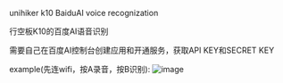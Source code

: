 unihiker k10 BaiduAI voice recognization

行空板K10的百度AI语音识别

需要自己在百度AI控制台创建应用和开通服务，获取API KEY和SECRET KEY

example(先连wifi，按A录音，按B识别):
![image](https://github.com/user-attachments/assets/b495a03f-af22-47dc-a2fd-472fb478984c)
